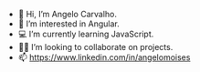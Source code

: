 - 👋 Hi, I’m Angelo Carvalho.
- 👀 I’m interested in Angular.
- 💻 I’m currently learning JavaScript.
- 🤝🏻 I’m looking to collaborate on projects.
- 📫 https://www.linkedin.com/in/angelomoises

<!---
ambcarvalho/ambcarvalho is a ✨ special ✨ repository because its `README.md` (this file) appears on your GitHub profile.
You can click the Preview link to take a look at your changes.
--->
